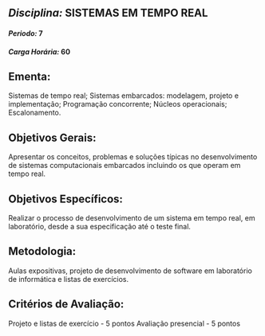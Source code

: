 ## *Disciplina:* SISTEMAS EM TEMPO REAL
#### *Periodo:* 7
#### *Carga Horária:* 60
 
## Ementa:
Sistemas de tempo real; Sistemas embarcados: modelagem, projeto e implementação; Programação concorrente; Núcleos operacionais; Escalonamento.
 
## Objetivos Gerais:
Apresentar os conceitos, problemas e soluções típicas no desenvolvimento de sistemas computacionais embarcados incluindo os que operam em tempo real.
 
## Objetivos Específicos:
Realizar o processo de desenvolvimento de um sistema em tempo real, em laboratório, desde a sua especificação até o teste final.
 
## Metodologia:
Aulas expositivas, projeto de desenvolvimento de software em laboratório de informática e listas de exercícios.
 
## Critérios de Avaliação:
Projeto e listas de exercício - 5 pontos Avaliação presencial - 5 pontos